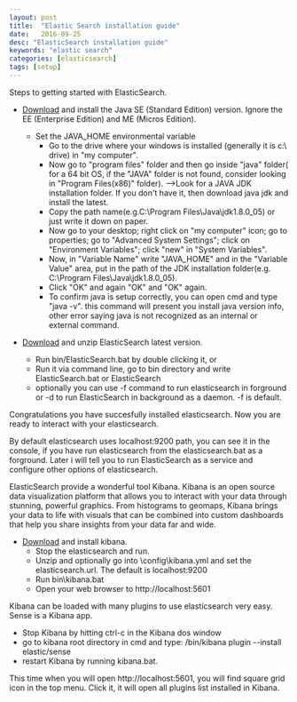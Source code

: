 ```yaml
---
layout: post
title:  "Elastic Search installation guide"
date:   2016-09-25
desc: "ElasticSearch installation guide"
keywords: "elastic search"
categories: [elasticsearch]
tags: [setup]
---    
```


Steps to getting started with ElasticSearch.

* [Download](http://www.oracle.com/technetwork/java/javase/downloads/index.html) and install the Java SE (Standard Edition) version. Ignore the EE (Enterprise Edition) and ME (Micros Edition).
    * Set the JAVA_HOME environmental variable
        * Go to the drive where your windows is installed (generally it is c:\ drive) in "my computer".
        * Now go to "program files" folder and then go inside "java" folder( for a 64 bit OS, if the "JAVA" folder is not found, consider looking in "Program Files(x86)" folder). -->Look for a JAVA JDK installation folder. If you don't have it, then download java jdk and install the latest.
        * Copy the path name(e.g.C:\Program Files\Java\jdk1.8.0_05) or just write it down on paper.
        * Now go to your desktop; right click on "my computer" icon; go to properties; go to "Advanced System Settings"; click on "Environment Variables"; click "new" in "System Variables".
        * Now, in "Variable Name" write "JAVA_HOME" and in the "Variable Value" area, put in the path of the JDK installation folder(e.g. C:\Program Files\Java\jdk1.8.0_05). 
        * Click "OK" and again "OK" and "OK" again.
        * To confirm java is setup correctly, you can open cmd and type "java -v". this command will present you install java version info, other error saying java is not recognized as an internal or external command.
    
    
*	[Download](https://www.elastic.co/products/elasticsearch) and unzip ElasticSearch latest version.  
    * Run bin/ElasticSearch.bat by double clicking it, or
    * Run it via command line, go to bin directory and write ElasticSearch.bat or ElasticSearch
    * optionally you can use -f command to run elasticsearch in forground or -d to run ElasticSearch in background as a daemon. -f is default.
      
Congratulations you have succesfully installed elasticsearch. Now you are ready to interact with your elasticsearch.

By default elasticsearch uses localhost:9200 path, you can see it in the console, if you have run elasticsearch from the elasticsearch.bat as a forground. 
Later i will tell you to run ElasticSearch as a service and configure other options of elasticsearch.

ElasticSearch provide a wonderful tool Kibana. Kibana is an open source data visualization platform that allows you to interact with your data through stunning, powerful graphics. From histograms to geomaps, Kibana brings your data to life with visuals that can be combined into custom dashboards that help you share insights from your data far and wide.

* [Download](https://www.elastic.co/products/kibana) and install kibana.
     * Stop the elasticsearch and run.
     * Unzip and optionally go into \config\kibana.yml and set the elasticsearch.url. The default is localhost:9200
     * Run bin\kibana.bat
     * Open your web browser to http://localhost:5601


Kibana can be loaded with many plugins to use elasticsearch very easy. Sense is a Kibana app.
* Stop Kibana by hitting ctrl-c in the Kibana dos window
* go to kibana root directory in cmd and type: /bin/kibana plugin --install elastic/sense
* restart Kibana by running kibana.bat.
 
This time when you will open http://localhost:5601, you will find square grid icon in the top menu. Click it, it will open all plugins list installed in Kibana.


